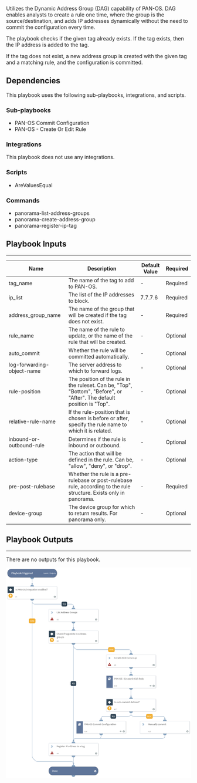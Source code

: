 Utilizes the Dynamic Address Group (DAG) capability of PAN-OS.
DAG enables analysts to create a rule one time, where the group is the source/destination, and adds IP addresses dynamically without the need to commit the configuration every time.

The playbook checks if the given tag already exists. If the tag exists, then the IP address is added to the tag.

If the tag does not exist, a new address group is created with the given tag and a matching rule, and the configuration is committed. 


## Dependencies
This playbook uses the following sub-playbooks, integrations, and scripts.

### Sub-playbooks
* PAN-OS Commit Configuration
* PAN-OS - Create Or Edit Rule

### Integrations
This playbook does not use any integrations.

### Scripts
* AreValuesEqual

### Commands
* panorama-list-address-groups
* panorama-create-address-group
* panorama-register-ip-tag

## Playbook Inputs
---

| **Name** | **Description** | **Default Value** | **Required** |
| --- | --- | --- | --- | 
| tag_name | The name of the tag to add to PAN-OS. | - | Required |
| ip_list | The list of the IP addresses to block. | 7.7.7.6 | Required |
| address_group_name | The name of the group that will be created if the tag does not exist. | - | Required |
| rule_name | The name of the rule to update, or the name of the rule that will be created. | - |Optional |
| auto_commit | Whether the rule will be committed automatically. | - | Optional |
| log-forwarding-object-name | The server address to which to forward logs. |-  |Optional |
| rule-position | The position of the rule in the ruleset. Can be, "Top", "Bottom", "Before", or "After". The default position is "Top". | - | Optional |
| relative-rule-name | If the rule-position that is chosen is before or after, specify the rule name to which it is related. |-  | Optional |
| inbound-or-outbound-rule | Determines if the rule is inbound or outbound. | - |Optional |
| action-type | The action that will be defined in the rule. Can be, "allow", "deny", or "drop". |-  | Optional |
| pre-post-rulebase | Whether the rule is a pre-rulebase or post-rulebase rule, according to the rule structure. Exists only in panorama. | - |Required |
| device-group | The device group for which to return results. For panorama only. | - |Optional |

## Playbook Outputs
---
There are no outputs for this playbook.

![PAN-OS_DAG_Configuration](https://github.com/demisto/content/blob/1bdd5229392bd86f0cc58265a24df23ee3f7e662/docs/images/playbooks/PAN-OS_DAG_Configuration.png)

